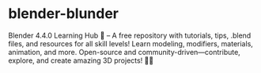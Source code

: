 # blender-blunder
Blender 4.4.0 Learning Hub 🚀 – A free repository with tutorials, tips, .blend files, and resources for all skill levels! Learn modeling, modifiers, materials, animation, and more. Open-source and community-driven—contribute, explore, and create amazing 3D projects! 🎨✨
